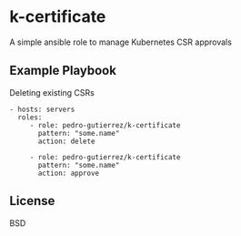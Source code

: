 # k-certificate

A simple ansible role to manage Kubernetes CSR approvals

Example Playbook
----------------

Deleting existing CSRs

    - hosts: servers
      roles:
         - role: pedro-gutierrez/k-certificate
           pattern: "some.name"
           action: delete
           
         - role: pedro-gutierrez/k-certificate
           pattern: "some.name"
           action: approve
         

License
-------

BSD
